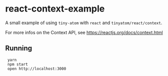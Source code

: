 # react-context-example

A small example of using `tiny-atom` with `react` and `tinyatom/react/context`.

For more infos on the Context API, see https://reactjs.org/docs/context.html

## Running

     yarn
     npm start
     open http://localhost:3000
